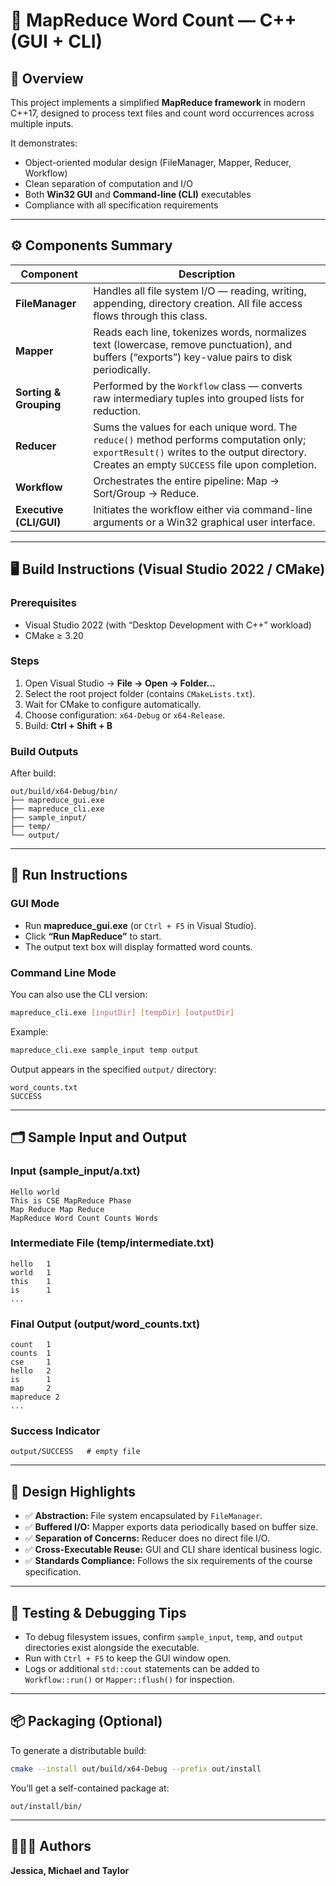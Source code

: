# 🧩 MapReduce Word Count — C++ (GUI + CLI)

## 📘 Overview
This project implements a simplified **MapReduce framework** in modern C++17, designed to process text files and count word occurrences across multiple inputs.

It demonstrates:
- Object-oriented modular design (FileManager, Mapper, Reducer, Workflow)
- Clean separation of computation and I/O
- Both **Win32 GUI** and **Command-line (CLI)** executables
- Compliance with all specification requirements

---

## ⚙️ Components Summary

| Component | Description |
|------------|--------------|
| **FileManager** | Handles all file system I/O — reading, writing, appending, directory creation. All file access flows through this class. |
| **Mapper** | Reads each line, tokenizes words, normalizes text (lowercase, remove punctuation), and buffers (“exports”) key-value pairs to disk periodically. |
| **Sorting & Grouping** | Performed by the `Workflow` class — converts raw intermediary tuples into grouped lists for reduction. |
| **Reducer** | Sums the values for each unique word. The `reduce()` method performs computation only; `exportResult()` writes to the output directory. Creates an empty `SUCCESS` file upon completion. |
| **Workflow** | Orchestrates the entire pipeline: Map → Sort/Group → Reduce. |
| **Executive (CLI/GUI)** | Initiates the workflow either via command-line arguments or a Win32 graphical user interface. |

---

## 🖥️ Build Instructions (Visual Studio 2022 / CMake)

### Prerequisites
- Visual Studio 2022 (with “Desktop Development with C++” workload)
- CMake ≥ 3.20

### Steps
1. Open Visual Studio → **File → Open → Folder...**
2. Select the root project folder (contains `CMakeLists.txt`).
3. Wait for CMake to configure automatically.
4. Choose configuration: `x64-Debug` or `x64-Release`.
5. Build: **Ctrl + Shift + B**

### Build Outputs
After build:
```
out/build/x64-Debug/bin/
├── mapreduce_gui.exe
├── mapreduce_cli.exe
├── sample_input/
├── temp/
└── output/
```

---

## 🧭 Run Instructions

### GUI Mode
- Run **mapreduce_gui.exe** (or `Ctrl + F5` in Visual Studio).  
- Click **“Run MapReduce”** to start.  
- The output text box will display formatted word counts.

### Command Line Mode
You can also use the CLI version:
```bash
mapreduce_cli.exe [inputDir] [tempDir] [outputDir]
```
Example:
```bash
mapreduce_cli.exe sample_input temp output
```
Output appears in the specified `output/` directory:
```
word_counts.txt
SUCCESS
```

---

## 🗂️ Sample Input and Output

### Input (sample_input/a.txt)
```
Hello world
This is CSE MapReduce Phase
Map Reduce Map Reduce
MapReduce Word Count Counts Words
```

### Intermediate File (temp/intermediate.txt)
```
hello   1
world   1
this    1
is      1
...
```

### Final Output (output/word_counts.txt)
```
count   1
counts  1
cse     1
hello   2
is      1
map     2
mapreduce 2
...
```

### Success Indicator
```
output/SUCCESS   # empty file
```

---

## 🧩 Design Highlights

- ✅ **Abstraction:** File system encapsulated by `FileManager`.
- ✅ **Buffered I/O:** Mapper exports data periodically based on buffer size.
- ✅ **Separation of Concerns:** Reducer does no direct file I/O.
- ✅ **Cross-Executable Reuse:** GUI and CLI share identical business logic.
- ✅ **Standards Compliance:** Follows the six requirements of the course specification.

---

## 🧪 Testing & Debugging Tips
- To debug filesystem issues, confirm `sample_input`, `temp`, and `output` directories exist alongside the executable.
- Run with `Ctrl + F5` to keep the GUI window open.
- Logs or additional `std::cout` statements can be added to `Workflow::run()` or `Mapper::flush()` for inspection.

---

## 📦 Packaging (Optional)
To generate a distributable build:
```bash
cmake --install out/build/x64-Debug --prefix out/install
```
You’ll get a self-contained package at:
```
out/install/bin/
```

---

## 👩🏽‍💻 Authors
**Jessica, Michael and Taylor**  

